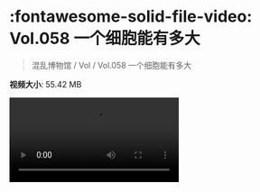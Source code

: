 # :fontawesome-solid-file-video: Vol.058 一个细胞能有多大

> 混乱博物馆 / Vol / Vol.058 一个细胞能有多大

**视频大小**: 55.42 MB

<div class="video"><video src="https://file.hsyhx.top/archive/混乱博物馆/Vol/Vol.058 一个细胞能有多大.mp4" controls preload>🤔 您的浏览器不支持 video 标签</video></div>